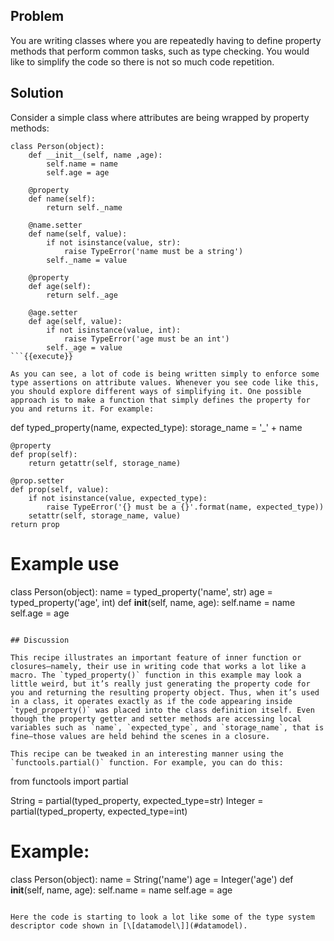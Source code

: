 ## Problem

You are writing classes where you are repeatedly having to define property methods that perform common tasks, such as type checking. You would like to simplify the code so there is not so much code repetition.

## Solution

Consider a simple class where attributes are being wrapped by property methods:

```
class Person(object):
    def __init__(self, name ,age):
        self.name = name
        self.age = age

    @property
    def name(self):
        return self._name

    @name.setter
    def name(self, value):
        if not isinstance(value, str):
            raise TypeError('name must be a string')
        self._name = value

    @property
    def age(self):
        return self._age

    @age.setter
    def age(self, value):
        if not isinstance(value, int):
            raise TypeError('age must be an int')
        self._age = value
```{{execute}}

As you can see, a lot of code is being written simply to enforce some type assertions on attribute values. Whenever you see code like this, you should explore different ways of simplifying it. One possible approach is to make a function that simply defines the property for you and returns it. For example:

```
def typed_property(name, expected_type):
    storage_name = '_' + name

    @property
    def prop(self):
        return getattr(self, storage_name)

    @prop.setter
    def prop(self, value):
        if not isinstance(value, expected_type):
            raise TypeError('{} must be a {}'.format(name, expected_type))
        setattr(self, storage_name, value)
    return prop

# Example use
class Person(object):
    name = typed_property('name', str)
    age = typed_property('age', int)
    def __init__(self, name, age):
        self.name = name
        self.age = age
```{{execute}}

## Discussion

This recipe illustrates an important feature of inner function or closures—​namely, their use in writing code that works a lot like a macro. The `typed_property()` function in this example may look a little weird, but it’s really just generating the property code for you and returning the resulting property object. Thus, when it’s used in a class, it operates exactly as if the code appearing inside `typed_property()` was placed into the class definition itself. Even though the property getter and setter methods are accessing local variables such as `name`, `expected_type`, and `storage_name`, that is fine—​those values are held behind the scenes in a closure.

This recipe can be tweaked in an interesting manner using the `functools.partial()` function. For example, you can do this:

```
from functools import partial

String = partial(typed_property, expected_type=str)
Integer = partial(typed_property, expected_type=int)

# Example:
class Person(object):
    name = String('name')
    age = Integer('age')
    def __init__(self, name, age):
        self.name = name
        self.age = age
```{{execute}}

Here the code is starting to look a lot like some of the type system descriptor code shown in [\[datamodel\]](#datamodel).